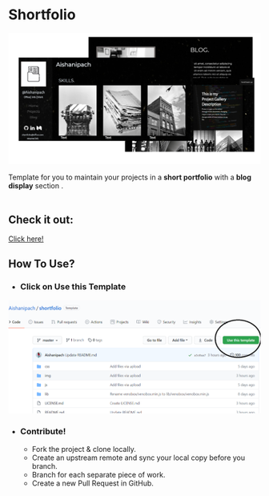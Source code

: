 # Shortfolio
![Image of the website](https://github.com/Aishanipach/shortfolio/blob/master/img/readme.jpg)

Template for you to maintain your projects in a <b>short portfolio</b> with a <b>blog display</b> section .<br><br>

## Check it out:
[Click here!](https://aishanipach.github.io/shortfolio/)

## How To Use?

-  ### Click on Use this Template
![Image](https://github.com/Aishanipach/shortfolio/blob/master/Usethis.PNG)

-  ### Contribute!
   - Fork the project & clone locally.
   - Create an upstream remote and sync your local copy before you branch.
   - Branch for each separate piece of work.
   - Create a new Pull Request in GitHub.
